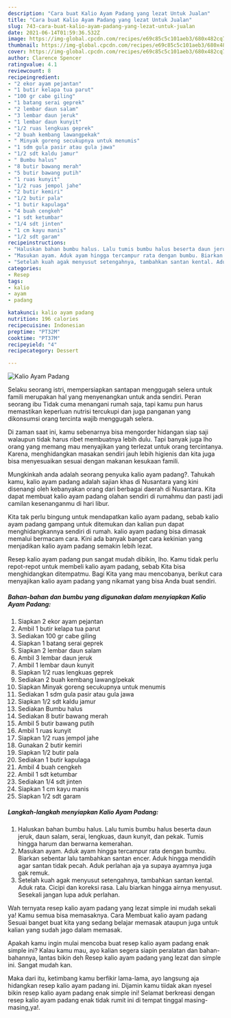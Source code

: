 ```yaml
---
description: "Cara buat Kalio Ayam Padang yang lezat Untuk Jualan"
title: "Cara buat Kalio Ayam Padang yang lezat Untuk Jualan"
slug: 743-cara-buat-kalio-ayam-padang-yang-lezat-untuk-jualan
date: 2021-06-14T01:59:36.532Z
image: https://img-global.cpcdn.com/recipes/e69c85c5c101aeb3/680x482cq70/kalio-ayam-padang-foto-resep-utama.jpg
thumbnail: https://img-global.cpcdn.com/recipes/e69c85c5c101aeb3/680x482cq70/kalio-ayam-padang-foto-resep-utama.jpg
cover: https://img-global.cpcdn.com/recipes/e69c85c5c101aeb3/680x482cq70/kalio-ayam-padang-foto-resep-utama.jpg
author: Clarence Spencer
ratingvalue: 4.1
reviewcount: 8
recipeingredient:
- "2 ekor ayam pejantan"
- "1 butir kelapa tua parut"
- "100 gr cabe giling"
- "1 batang serai geprek"
- "2 lembar daun salam"
- "3 lembar daun jeruk"
- "1 lembar daun kunyit"
- "1/2 ruas lengkuas geprek"
- "2 buah kembang lawangpekak"
- " Minyak goreng secukupnya untuk menumis"
- "1 sdm gula pasir atau gula jawa"
- "1/2 sdt kaldu jamur"
- " Bumbu halus"
- "8 butir bawang merah"
- "5 butir bawang putih"
- "1 ruas kunyit"
- "1/2 ruas jempol jahe"
- "2 butir kemiri"
- "1/2 butir pala"
- "1 butir kapulaga"
- "4 buah cengkeh"
- "1 sdt ketumbar"
- "1/4 sdt jinten"
- "1 cm kayu manis"
- "1/2 sdt garam"
recipeinstructions:
- "Haluskan bahan bumbu halus. Lalu tumis bumbu halus beserta daun jeruk, daun salam, serai, lengkuas, daun kunyit, dan pekak. Tumis hingga harum dan berwarna kemerahan."
- "Masukan ayam. Aduk ayam hingga tercampur rata dengan bumbu. Biarkan sebentar lalu tambahkan santan encer. Aduk hingga mendidih agar santan tidak pecah. Aduk perlahan aja ya supaya ayamnya juga gak remuk."
- "Setelah kuah agak menyusut setengahnya, tambahkan santan kental. Aduk rata. Cicipi dan koreksi rasa. Lalu biarkan hingga airnya menyusut. Sesekali jangan lupa aduk perlahan."
categories:
- Resep
tags:
- kalio
- ayam
- padang

katakunci: kalio ayam padang 
nutrition: 196 calories
recipecuisine: Indonesian
preptime: "PT32M"
cooktime: "PT37M"
recipeyield: "4"
recipecategory: Dessert

---
```



![Kalio Ayam Padang](https://img-global.cpcdn.com/recipes/e69c85c5c101aeb3/680x482cq70/kalio-ayam-padang-foto-resep-utama.jpg)

Selaku seorang istri, mempersiapkan santapan menggugah selera untuk famili merupakan hal yang menyenangkan untuk anda sendiri. Peran seorang ibu Tidak cuma menangani rumah saja, tapi kamu pun harus memastikan keperluan nutrisi tercukupi dan juga panganan yang dikonsumsi orang tercinta wajib menggugah selera.

Di zaman  saat ini, kamu sebenarnya bisa mengorder hidangan siap saji walaupun tidak harus ribet membuatnya lebih dulu. Tapi banyak juga lho orang yang memang mau menyajikan yang terlezat untuk orang tercintanya. Karena, menghidangkan masakan sendiri jauh lebih higienis dan kita juga bisa menyesuaikan sesuai dengan makanan kesukaan famili. 



Mungkinkah anda adalah seorang penyuka kalio ayam padang?. Tahukah kamu, kalio ayam padang adalah sajian khas di Nusantara yang kini disenangi oleh kebanyakan orang dari berbagai daerah di Nusantara. Kita dapat membuat kalio ayam padang olahan sendiri di rumahmu dan pasti jadi camilan kesenanganmu di hari libur.

Kita tak perlu bingung untuk mendapatkan kalio ayam padang, sebab kalio ayam padang gampang untuk ditemukan dan kalian pun dapat menghidangkannya sendiri di rumah. kalio ayam padang bisa dimasak memalui bermacam cara. Kini ada banyak banget cara kekinian yang menjadikan kalio ayam padang semakin lebih lezat.

Resep kalio ayam padang pun sangat mudah dibikin, lho. Kamu tidak perlu repot-repot untuk membeli kalio ayam padang, sebab Kita bisa menghidangkan ditempatmu. Bagi Kita yang mau mencobanya, berikut cara menyajikan kalio ayam padang yang nikamat yang bisa Anda buat sendiri.

<!--inarticleads1-->

##### Bahan-bahan dan bumbu yang digunakan dalam menyiapkan Kalio Ayam Padang:

1. Siapkan 2 ekor ayam pejantan
1. Ambil 1 butir kelapa tua parut
1. Sediakan 100 gr cabe giling
1. Siapkan 1 batang serai geprek
1. Siapkan 2 lembar daun salam
1. Ambil 3 lembar daun jeruk
1. Ambil 1 lembar daun kunyit
1. Siapkan 1/2 ruas lengkuas geprek
1. Sediakan 2 buah kembang lawang/pekak
1. Siapkan  Minyak goreng secukupnya untuk menumis
1. Sediakan 1 sdm gula pasir atau gula jawa
1. Siapkan 1/2 sdt kaldu jamur
1. Sediakan  Bumbu halus
1. Sediakan 8 butir bawang merah
1. Ambil 5 butir bawang putih
1. Ambil 1 ruas kunyit
1. Siapkan 1/2 ruas jempol jahe
1. Gunakan 2 butir kemiri
1. Siapkan 1/2 butir pala
1. Sediakan 1 butir kapulaga
1. Ambil 4 buah cengkeh
1. Ambil 1 sdt ketumbar
1. Sediakan 1/4 sdt jinten
1. Siapkan 1 cm kayu manis
1. Siapkan 1/2 sdt garam




<!--inarticleads2-->

##### Langkah-langkah menyiapkan Kalio Ayam Padang:

1. Haluskan bahan bumbu halus. Lalu tumis bumbu halus beserta daun jeruk, daun salam, serai, lengkuas, daun kunyit, dan pekak. Tumis hingga harum dan berwarna kemerahan.
1. Masukan ayam. Aduk ayam hingga tercampur rata dengan bumbu. Biarkan sebentar lalu tambahkan santan encer. Aduk hingga mendidih agar santan tidak pecah. Aduk perlahan aja ya supaya ayamnya juga gak remuk.
1. Setelah kuah agak menyusut setengahnya, tambahkan santan kental. Aduk rata. Cicipi dan koreksi rasa. Lalu biarkan hingga airnya menyusut. Sesekali jangan lupa aduk perlahan.




Wah ternyata resep kalio ayam padang yang lezat simple ini mudah sekali ya! Kamu semua bisa memasaknya. Cara Membuat kalio ayam padang Sesuai banget buat kita yang sedang belajar memasak ataupun juga untuk kalian yang sudah jago dalam memasak.

Apakah kamu ingin mulai mencoba buat resep kalio ayam padang enak simple ini? Kalau kamu mau, ayo kalian segera siapin peralatan dan bahan-bahannya, lantas bikin deh Resep kalio ayam padang yang lezat dan simple ini. Sangat mudah kan. 

Maka dari itu, ketimbang kamu berfikir lama-lama, ayo langsung aja hidangkan resep kalio ayam padang ini. Dijamin kamu tiidak akan nyesel bikin resep kalio ayam padang enak simple ini! Selamat berkreasi dengan resep kalio ayam padang enak tidak rumit ini di tempat tinggal masing-masing,ya!.

